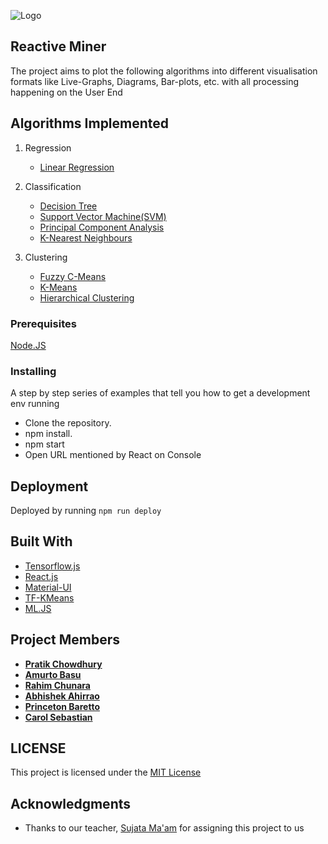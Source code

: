 ![Logo](https://raw.githubusercontent.com/pratikpc/Reactive-Miner/master/docs/logo512.png)

## Reactive Miner

The project aims to plot the following algorithms into different visualisation formats like Live-Graphs, Diagrams, Bar-plots, etc. with all processing happening on the User End

## Algorithms Implemented
1. Regression
    * [Linear Regression](https://en.wikipedia.org/wiki/Linear_regression)

2. Classification
    * [Decision Tree](https://en.wikipedia.org/wiki/Decision_tree_learning)
    * [Support Vector Machine(SVM)](https://en.wikipedia.org/wiki/Support-vector_machine)
    * [Principal Component Analysis](https://en.wikipedia.org/wiki/Principal_component_analysis)
    * [K-Nearest Neighbours](https://en.wikipedia.org/wiki/K-nearest_neighbors_algorithm)

3. Clustering
    * [Fuzzy C-Means](https://en.wikipedia.org/wiki/Fuzzy_clustering#Fuzzy_C-means_clustering)
    * [K-Means](https://en.wikipedia.org/wiki/K-means_clustering)
    * [Hierarchical Clustering](https://en.wikipedia.org/wiki/Hierarchical_clustering)

### Prerequisites
[Node.JS](https://nodejs.org/)

### Installing

A step by step series of examples that tell you how to get a development env running
* Clone the repository.
* npm install. 
* npm start
* Open URL mentioned by React on Console

## Deployment

Deployed by running ```npm run deploy```

## Built With
* [Tensorflow.js](https://www.tensorflow.org/js/)
* [React.js](https://reactjs.org/)
* [Material-UI](https://material-ui.com/)
* [TF-KMeans](https://github.com/pratikpc/tf-kmeans)
* [ML.JS](https://github.com/mljs)

## Project Members
* [**Pratik Chowdhury**](https://github.com/pratikpc)
* [**Amurto Basu**](https://github.com/amurto)
* [**Rahim Chunara**](https://github.com/RahimChunara)
* [**Abhishek Ahirrao**](https://github.com/colmeabhi)
* [**Princeton Baretto**](https://github.com/princebaretto99)
* [**Carol Sebastian**](https://github.com/carol80)

## LICENSE

This project is licensed under the [MIT License](LICENSE)

## Acknowledgments

* Thanks to our teacher, [Sujata Ma'am](http://frcrce.ac.in/index.php/crce-downloads/category/51-faculty-profiles?download=170:sd) for assigning this project to us
